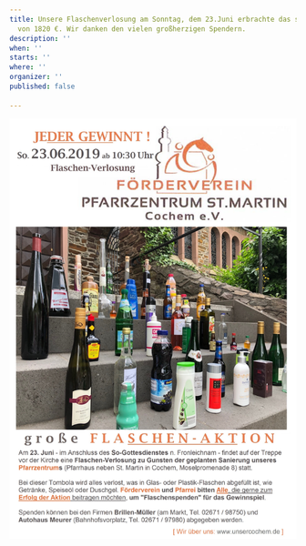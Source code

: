 ```yaml
---
title: Unsere Flaschenverlosung am Sonntag, dem 23.Juni erbrachte das stolze Ergebnis
  von 1820 €. Wir danken den vielen großherzigen Spendern.
description: ''
when: ''
starts: ''
where: ''
organizer: ''
published: false

---
```

![](/images/FV-FA-Plakat-10.jpg)